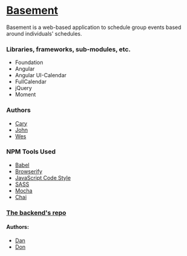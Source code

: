# [Basement](https://github.com/Tiy-Basement/FrontEnd)

Basement is a web-based application to schedule group events based around individuals' schedules.


### Libraries, frameworks, sub-modules, etc.

- Foundation 
- Angular
- Angular UI-Calendar
- FullCalendar
- jQuery
- Moment


### Authors

- [Cary](https://github.com/ceduncan1)
- [John](https://github.com/Johnrae)
- [Wes](https://github.com/waspnx)


### NPM Tools Used

- [Babel](https://babeljs.io/)
- [Browserify](http://browserify.org/)
- [JavaScript Code Style](http://jscs.info/)
- [SASS](http://sass-lang.com/)
- [Mocha](https://mochajs.org/)
- [Chai](http://chaijs.com/)


### [The backend's repo](https://github.com/Tiy-Basement/basement)
#### Authors:

- [Dan](https://github.com/danodemo)
- [Don](https://github.com/ddeckard72)